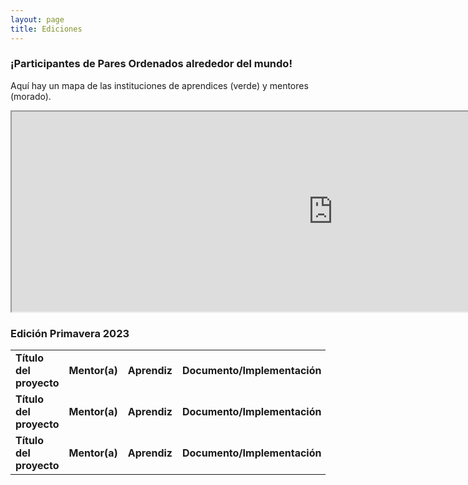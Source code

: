```yaml
---
layout: page
title: Ediciones
---
```


### ¡Participantes de Pares Ordenados alrededor del mundo! 

Aquí hay un mapa de las instituciones de aprendices (verde) y mentores (morado).

<iframe src="https://www.google.com/maps/d/u/0/embed?mid=17gvVo-n7jUESZIj9mvyw8PyEfcYkHHQ&ehbc=2E312F" width="1028" height="320"></iframe>

### Edición Primavera 2023

<table>
  <tr>
    <td><strong>Título del proyecto</strong></td>
    <td><strong>Mentor(a)</strong></td>
    <td><strong>Aprendiz</strong></td>
    <td><strong>Documento/Implementación</strong></td>
  </tr>
  <tr>
    <td><strong>Título del proyecto</strong></td>
    <td><strong>Mentor(a)</strong></td>
    <td><strong>Aprendiz</strong></td>
    <td><strong>Documento/Implementación</strong></td>
  </tr>
  <tr>
    <td><strong>Título del proyecto</strong></td>
    <td><strong>Mentor(a)</strong></td>
    <td><strong>Aprendiz</strong></td>
    <td><strong>Documento/Implementación</strong></td>
  </tr>
</table>

